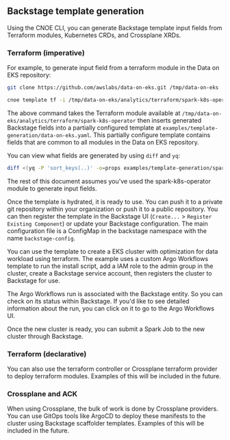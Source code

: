 ## Backstage template generation

Using the CNOE CLI, you can generate Backstage template input fields from Terraform modules, Kubernetes CRDs, and Crossplane XRDs.

### Terraform (imperative)

For example, to generate input field from a terraform module in the Data on EKS repository: 

```bash
git clone https://github.com/awslabs/data-on-eks.git /tmp/data-on-eks

cnoe template tf -i /tmp/data-on-eks/analytics/terraform/spark-k8s-operator -o examples/template-generation -t examples/template-generation/data-on-eks.yaml -p '.spec.parameters[0].properties.tfVars'

```
The above command takes the Terraform module available at `/tmp/data-on-eks/analytics/terraform/spark-k8s-operator` then inserts generated Backstage fields into a partially configured template at `examples/template-generation/data-on-eks.yaml`. This partially configure template contains fields that are common to all modules in the Data on EKS repository.

You can view what fields are generated by using `diff` and `yq`:

```bash
diff <(yq -P 'sort_keys(..)' -o=props examples/template-generation/spark-k8s-operator.yaml) <(yq -P 'sort_keys(..)' -o=props examples/template-generation/data-on-eks.yaml)
```

The rest of this document assumes you've used the spark-k8s-operator module to generate input fields.

Once the template is hydrated, it is ready to use. You can push it to a private git repository within your organization or push it to a public repository. 
You can then register the template in the Backstage UI (`Create...` > `Register Existing Component`) or update your Backstage configuration. The main configuration file is a ConfigMap in the backstage namespace with the name `backstage-config`.

You can use the template to create a EKS cluster with optimization for data workload using terraform. The example uses a custom Argo Workflows template to run the install script, add a IAM role to the admin group in the cluster, create a Backstage service account, then registers the cluster to Backstage for use.

The Argo Workflows run is associated with the Backstage entity. So you can check on its status within Backstage. If you'd like to see detailed information about the run, you can click on it to go to the Argo Workflows UI.

Once the new cluster is ready, you can submit a Spark Job to the new cluster through Backstage. 

### Terraform (declarative)

You can also use the terraform controller or Crossplane terraform provider to deploy terraform modules. Examples of this will be included in the future.


### Crossplane and ACK

When using Crossplane, the bulk of work is done by Crossplane providers. You can use GitOps tools like ArgoCD to deploy these manifests to the cluster using Backstage scaffolder templates. Examples of this will be included in the future.


